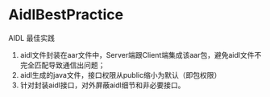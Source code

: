 # AidlBestPractice
AIDL 最佳实践

1. aidl文件封装在aar文件中，Server端跟Client端集成该aar包，避免aidl文件不完全匹配导致通信出问题；
2. aidl生成的java文件，接口权限从public缩小为默认（即包权限）
3. 针对封装aidl接口，对外屏蔽aidl细节和非必要接口。
